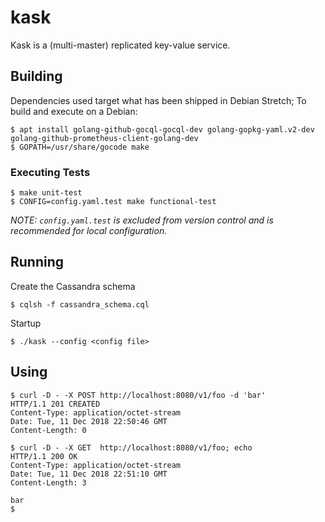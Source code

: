 kask
====

Kask is a (multi-master) replicated key-value service.

## Building

Dependencies used target what has been shipped in Debian Stretch; To build and
execute on a Debian:

    $ apt install golang-github-gocql-gocql-dev golang-gopkg-yaml.v2-dev golang-github-prometheus-client-golang-dev
    $ GOPATH=/usr/share/gocode make

### Executing Tests

    $ make unit-test
    $ CONFIG=config.yaml.test make functional-test

*NOTE: `config.yaml.test` is excluded from version control and is recommended for local configuration.*

## Running

Create the Cassandra schema

    $ cqlsh -f cassandra_schema.cql

Startup

    $ ./kask --config <config file>

## Using

    $ curl -D - -X POST http://localhost:8080/v1/foo -d 'bar'
    HTTP/1.1 201 CREATED
    Content-Type: application/octet-stream
    Date: Tue, 11 Dec 2018 22:50:46 GMT
    Content-Length: 0
    
    $ curl -D - -X GET  http://localhost:8080/v1/foo; echo
    HTTP/1.1 200 OK
    Content-Type: application/octet-stream
    Date: Tue, 11 Dec 2018 22:51:10 GMT
    Content-Length: 3
    
    bar
    $
